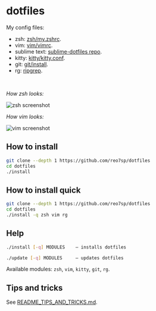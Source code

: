 # dotfiles

My config files:

- zsh: [zsh/my.zshrc](./zsh/my.zshrc).
- vim: [vim/vimrc](./vim/vimrc).
- sublime text: [sublime-dotfiles repo](https://github.com/reo7sp/sublime-dotfiles?tab=readme-ov-file#sublime-dotfiles).
- kitty: [kitty/kitty.conf](./kitty/kitty.conf).
- git: [git/install](./git/install).
- rg: [ripgrep](./rg/ripgrep).

<br>

_How zsh looks:_

![zsh screenshot](https://i.imgur.com/aFzMFKZ.png)

_How vim looks:_

![vim screenshot](https://i.imgur.com/NDotxSH.png)

## How to install

```sh
git clone --depth 1 https://github.com/reo7sp/dotfiles
cd dotfiles
./install
```

## How to install quick

```sh
git clone --depth 1 https://github.com/reo7sp/dotfiles
cd dotfiles
./install -q zsh vim rg
```

## Help

```sh
./install [-q] MODULES    — installs dotfiles
```
```sh
./update [-q] MODULES     — updates dotfiles
```

Available modules: `zsh`, `vim`, `kitty`, `git`, `rg`.

## Tips and tricks

See [README_TIPS_AND_TRICKS.md](./README_TIPS_AND_TRICKS.md).
